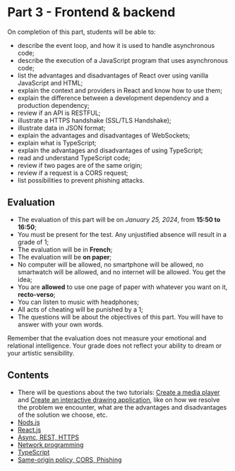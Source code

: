 # Part 3 - Frontend & backend

On completion of this part, students will be able to:

- describe the event loop, and how it is used to handle asynchronous code;
- describe the execution of a JavaScript program that uses asynchronous code;
- list the advantages and disadvantages of React over using vanilla JavaScript and HTML;
- explain the context and providers in React and know how to use them;
- explain the difference between a development dependency and a production dependency;
- review if an API is RESTFUL;
- illustrate a HTTPS handshake (SSL/TLS Handshake);
- illustrate data in JSON format;
- explain the advantages and disadvantages of WebSockets;
- explain what is TypeScript;
- explain the advantages and disadvantages of using TypeScript;
- read and understand TypeScript code;
- review if two pages are of the same origin;
- review if a request is a CORS request;
- list possibilities to prevent phishing attacks.

## Evaluation

- The evaluation of this part will be on *January 25, 2024*, from **15:50 to 16:50**;
- You must be present for the test. Any unjustified absence will result in a grade of 1;
- The evaluation will be in **French**;
- The evaluation will be **on paper**;
- No computer will be allowed, no smartphone will be allowed, no smartwatch will be allowed, and no internet will be allowed. You get the idea;
- You are **allowed** to use one page of paper with whatever you want on it, **recto-verso**;
- You can listen to music with headphones;
- All acts of cheating will be punished by a 1;
- The questions will be about the objectives of this part. You will have to answer with your own words.

Remember that the evaluation does not measure your emotional and relational intelligence. Your grade does not reflect your ability to dream or your artistic sensibility.

## Contents

 - There will be questions about the two tutorials: [Create a media player](https://docs.beescreens.ch/tutorials/create-a-media-player-application/introduction/) and [Create an interactive drawing application](https://docs.beescreens.ch/tutorials/create-an-interactive-drawing-application/introduction/), like on how we resolve the problem we encounter, what are the advantages and disadvantages of the solution we choose, etc.
 - [Nods.js](https://heig-vd-web.github.io/web-course/courses/nodejs/presentation.html)
 - [React.js](https://web-classroom.github.io/slides/11-react-essentials.html#/0/1)
 - [Async, REST, HTTPS](https://web-classroom.github.io/slides/8-async.html#/)
 - [Network programming](https://web-classroom.github.io/slides/7-network-programming.html#/)
 - [TypeScript](https://web-classroom.github.io/slides/13-typescript.html#/)
 - [Same-origin policy, CORS, Phishing](https://web-classroom.github.io/slides/9-security.html#/3)
